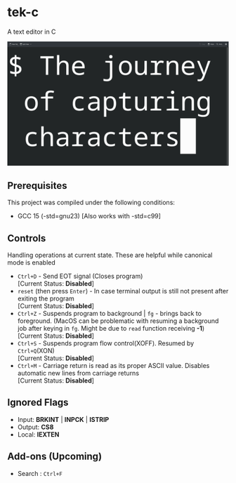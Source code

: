 # tek-c
A text editor in C

<img src="images/primary.png" alt="text editor screen">

## Prerequisites
This project was compiled under the following conditions:
- GCC 15 (-std=gnu23) [Also works with -std=c99]

## Controls
Handling operations at current state.
These are helpful while canonical mode is enabled
- `Ctrl+D` - Send EOT signal (Closes program)<br>[Current Status: **Disabled**]
- `reset` (then press `Enter`) - In case terminal output is still not present after exiting the program<br>[Current Status: **Disabled**]
- `Ctrl+Z` - Suspends program to background | `fg` - brings back to foreground. (MacOS can be problematic with resuming a background job after keying in `fg`. Might be due to `read` function receiving **-1**)<br>[Current Status: **Disabled**]
- `Ctrl+S` - Suspends program flow control(XOFF). Resumed by `Ctrl+Q`(XON)<br>[Current Status: **Disabled**]
- `Ctrl+M` - Carriage return is read as its proper ASCII value. Disables automatic new lines from carriage returns<br>[Current Status: **Disabled**]

## Ignored Flags
- Input: **BRKINT** | **INPCK** | **ISTRIP**
- Output: **CS8**
- Local: **IEXTEN**

## Add-ons (Upcoming)
- Search : `Ctrl+F`